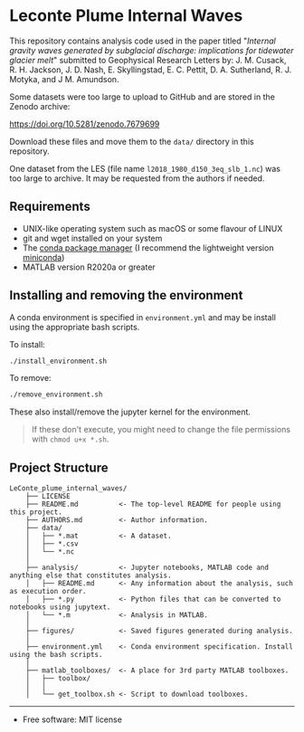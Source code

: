 # Leconte Plume Internal Waves

This repository contains analysis code used in the paper titled "_Internal gravity waves generated by subglacial discharge: implications for tidewater glacier melt_" submitted to Geophysical Research Letters by: J. M. Cusack, R. H. Jackson, J. D. Nash, E. Skyllingstad, E. C. Pettit, D. A. Sutherland, R. J. Motyka, and J M. Amundson.

Some datasets were too large to upload to GitHub and are stored in the Zenodo archive:

https://doi.org/10.5281/zenodo.7679699

Download these files and move them to the `data/` directory in this repository.

One dataset from the LES (file name `l2018_1980_d150_3eq_slb_1.nc`) was too large to archive. It may be requested from the authors if needed. 

## Requirements

* UNIX-like operating system such as macOS or some flavour of LINUX
* git and wget installed on your system
* The [conda package manager](https://conda.io/en/latest/) (I recommend the lightweight version [miniconda](https://docs.conda.io/en/latest/miniconda.html))
* MATLAB version R2020a or greater

## Installing and removing the environment

A conda environment is specified in `environment.yml` and may be install using the appropriate bash scripts. 

To install:

```bash
./install_environment.sh
```

To remove:

```bash
./remove_environment.sh
```

These also install/remove the jupyter kernel for the environment.

> If these don't execute, you might need to change the file permissions with `chmod u+x *.sh`.

## Project Structure
```
LeConte_plume_internal_waves/
    ├── LICENSE
    ├── README.md          <- The top-level README for people using this project.
    ├── AUTHORS.md         <- Author information.
    ├── data/
    │   ├── *.mat          <- A dataset. 
    │   ├── *.csv
    │   └── *.nc
    │
    ├── analysis/          <- Jupyter notebooks, MATLAB code and anything else that constitutes analysis.
    │   ├── README.md      <- Any information about the analysis, such as execution order. 
    │   ├── *.py           <- Python files that can be converted to notebooks using jupytext.
    │   └── *.m            <- Analysis in MATLAB.
    │
    ├── figures/           <- Saved figures generated during analysis.
    │
    ├── environment.yml    <- Conda environment specification. Install using the bash scripts.
    │
    ├── matlab_toolboxes/  <- A place for 3rd party MATLAB toolboxes.
    │   ├── toolbox/
    │   │
    │   └── get_toolbox.sh <- Script to download toolboxes.
 ```

---

* Free software: MIT license
